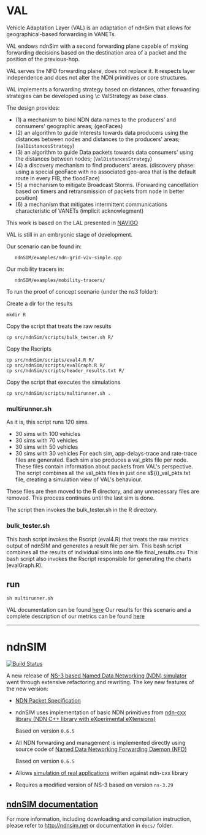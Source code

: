 VAL
======


Vehicle Adaptation Layer (VAL) is an adaptation of ndnSim that allows for geographical-based forwarding in VANETs.
 
VAL endows ndnSim with a second forwarding plane capable of making forwarding decisions based on the destination area of a packet and the position of the previous-hop.

VAL serves the NFD forwarding plane, does not replace it. It respects layer independence and does not alter the NDN primitives or core structures.

VAL implements a forwarding strategy based on distances, other forwarding strategies can be developed using \c ValStrategy as base class.

The design provides:
 - (1) a mechanism to bind NDN data names to the producers’ and consumers' geographic areas; (geoFaces)
 - (2) an algorithm to guide Interests towards data producers using the distances between nodes and distances to the producers' areas;  (`ValDistancesStrategy`)
 - (3) an algorithm to guide Data packets towards data consumers' using the distances between nodes; (`ValDistancesStrategy`)
 - (4) a discovery mechanism to find producers' areas. (discovery phase: using a special geoFace with no associated geo-area that is the default route in every FIB, the floodFace)
 - (5) a mechanism to mitigate Broadcast Storms. (Forwarding cancellation based on timers and retransmission of packets from node in better position)
 - (6) a mechanism that mitigates intermittent communications characteristic of VANETs (implicit acknowlegment)
 
 This work is based on the LAL presented in [NAVIGO](https://ieeexplore.ieee.org/abstract/document/7158165)
 
 VAL is still in an embryonic stage of development.

 Our scenario can be found in:
 ```shell
    ndnSIM/examples/ndn-grid-v2v-simple.cpp
 ```

 Our mobility tracers in:
 ```shell
    ndnSIM/examples/mobility-tracers/
 ```

 To run the proof of concept scenario (under the ns3 folder):

Create  a dir for the results
```shell
mkdir R
```

Copy the script that treats the raw results
```shell
cp src/ndnSim/scripts/bulk_tester.sh R/
```

Copy the Rscripts
```shell
cp src/ndnSim/scripts/eval4.R R/
cp src/ndnSim/scripts/evalGraph.R R/
cp src/ndnSim/scripts/header_results.txt R/
```

Copy the script that executes the simulations
```shell
cp src/ndnSim/scripts/multirunner.sh .
```

### multirunner.sh
As it is, this script runs 120 sims. 
 - 30 sims with 100 vehicles
 - 30 sims with 70 vehicles
 - 30 sims with 50 vehicles
 - 30 sims with 30 vehicles
For each sim, app-delays-trace and rate-trace files are generated.
Each sim also produces a val_pkts file per node. These files contain information about packets from VAL's perspective. The script combines all the val_pkts files in just one s${i}_val_pkts.txt file, creating a simulation view of VAL's behaviour. 

These files are then moved to the R directory, and any unnecessary files are removed. This process continues until the last sim is done.

The script then invokes the bulk_tester.sh in the R directory.

### bulk_tester.sh
This bash script invokes the Rscript (eval4.R) that treats the raw metrics output of ndnSIM and generates a result file per sim. This bash script combines all the results of individual sims into one file final_results.csv
This bash script also invokes the Rscript responsible for generating the charts (evalGraph.R).

## run
```shell
sh multirunner.sh
```

VAL documentation can be found [here](https://jfpereira88.github.io/VAL/)
Our results for this scenario and a complete description of our metrics can be found [here](https://marco.uminho.pt/data-archive/papers/)


----



ndnSIM
======

[![Build Status](https://travis-ci.org/named-data-ndnSIM/ndnSIM.svg)](https://travis-ci.org/named-data-ndnSIM/ndnSIM)

A new release of [NS-3 based Named Data Networking (NDN) simulator](http://ndnsim.net/)
went through extensive refactoring and rewriting.  The key new features of the new
version:

- [NDN Packet Specification](http://named-data.net/doc/NDN-packet-spec/current/)

- ndnSIM uses implementation of basic NDN primitives from
  [ndn-cxx library (NDN C++ library with eXperimental eXtensions)](http://named-data.net/doc/ndn-cxx/)

  Based on version `0.6.5`

- All NDN forwarding and management is implemented directly using source code of
  [Named Data Networking Forwarding Daemon (NFD)](http://named-data.net/doc/NFD/)

  Based on version `0.6.5`

- Allows [simulation of real applications](http://ndnsim.net/guide-to-simulate-real-apps.html)
  written against ndn-cxx library

- Requires a modified version of NS-3 based on version `ns-3.29`

[ndnSIM documentation](http://ndnsim.net)
---------------------------------------------

For more information, including downloading and compilation instruction, please refer to
http://ndnsim.net or documentation in `docs/` folder.
